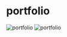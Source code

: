 # portfolio
![portfolio](./pics/Screenshot%20(16).png.jpg)
![portfolio](./pics/Screenshot%20(17).png.jpg)
